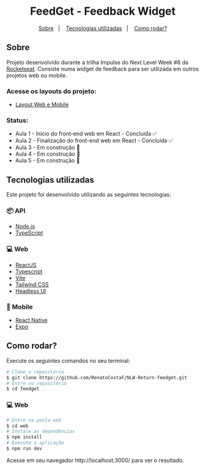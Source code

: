 
<h1 align="center">FeedGet - Feedback Widget</h1>


<p align="center">
  <a href="#sobre">Sobre</a>&nbsp;&nbsp;&nbsp;|&nbsp;&nbsp;&nbsp;
  <a href="#tecnologias-utilizadas">Tecnologias utilizadas</a>&nbsp;&nbsp;&nbsp;|&nbsp;&nbsp;&nbsp;
  <a href="#como-rodar">Como rodar?</a>
</p>


## Sobre
Projeto desenvolvido durante a trilha Impulse do Next Level Week #8 da [Rocketseat](https://rocketseat.com.br/). Consiste numa widget de feedback para ser utilizada em outros projetos web ou mobile.

### Acesse os layouts do projeto:
- [Layout Web e Mobile](https://www.figma.com/community/file/1102912516166573468)


### Status:
- Aula 1 - Início do front-end web em React - Concluída ✅
- Aula 2 - Finalização do front-end web em React - Concluída ✅
- Aula 3 - Em construção 🚧
- Aula 4 - Em construção 🚧
- Aula 5 - Em construção 🚧

## Tecnologias utilizadas

Este projeto foi desenvolvido utilizando as seguintes tecnologias:

### 📦 API
- [Node.js](https://nodejs.org/en/)
- [TypeScript](https://www.typescriptlang.org/)

### 💻 Web
- [ReactJS](https://reactjs.org/)
- [Typescript](https://www.typescriptlang.org/)
- [Vite](https://vitejs.dev/)
- [Tailwind CSS](https://tailwindcss.com/)
- [Headless UI](https://headlessui.dev/)

### 📱 Mobile
- [React Native](https://reactnative.dev/)
- [Expo](https://expo.dev/)

## Como rodar?

Execute os seguintes comandos no seu terminal:

```bash
# Clone o repositório
$ git clone https://github.com/RenatoCostaF/NLW-Return-feedget.git
# Entre no repositório
$ cd feedget
```

<!-- ### 📦 API
```bash
# Entre na pasta do backend
$ cd backend
# Faça uma copia do arquivo `.env.example` para `.env` e preencha com as suas credenciais do GitHub
$ cp .env.example .env
# Instale as dependências
$ yarn
# Execute as migrations
$ yarn prisma migrate dev
# Inicie o servidor
$ yarn dev
```
Acesse a API em http://localhost:4000 -->

### 💻 Web

```bash
# Entre na pasta web
$ cd web
# Instale as dependências
$ npm install
# Execute a aplicação
$ npm run dev
```
Acesse em seu navegador http://localhost:3000/ para ver o resultado.

<!-- ### 📱 Mobile
> Para utilizar o servidor com a aplicação mobile, é necessário criar uma conta no [Expo](https://expo.dev/), criar um projeto com o nome `nlwheatapp` e colocar https://auth.expo.io/@[seu-user]/nlwheatapp nos campos "Homepage URL" e "Authorization callback URL" do seu OAuth App
```bash
# Entre na pasta mobile
$ cd mobile
# Instale as dependências
$ yarn
# Execute a aplicação
$ expo start
```
Para ver o resultado da versão mobile você precisa de um smartphone com o aplicativo [Expo](https://play.google.com/store/apps/details?id=host.exp.exponent) instalado ou um emulador android/ios.
Depois de executar a aplicação, leia o QRCode pelo aplicativo. -->


